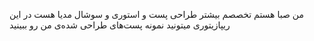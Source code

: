 من صبا هستم 
تخصصم بیشتر طراحی پست و استوری و سوشال مدیا هست 
در این ریپازیتوری میتونید نمونه‌ پست‌های طراحی شده‌ی من رو ببینید
